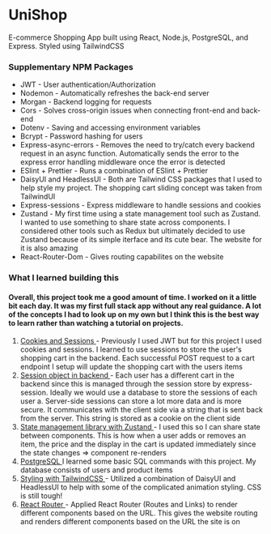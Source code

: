 # UniShop

E-commerce Shopping App built using React, Node.js, PostgreSQL, and Express. Styled using TailwindCSS



### Supplementary NPM Packages

- JWT - User authentication/Authorization
- Nodemon - Automatically refreshes the back-end server
- Morgan - Backend logging for requests
- Cors - Solves cross-origin issues when connecting front-end and back-end
- Dotenv - Saving and accessing environment variables
- Bcrypt - Password hashing for users
- Express-async-errors - Removes the need to try/catch every backend request in an async function. Automatically sends the error to the express error handling middleware once the error is detected
- ESlint + Prettier - Runs a combination of ESlint + Prettier 
- DaisyUI and HeadlessUI - Both are Tailwind CSS packages that I used to help style my project. The shopping cart sliding concept was taken from TailwindUI
- Express-sessions - Express middleware to handle sessions and cookies 
- Zustand - My first time using a state management tool such as Zustand. I wanted to use something to share state across components. I considered other tools such as Redux but ultimately decided to use Zustand because of its simple iterface and its cute bear. The website for it is also amazing 
 - React-Router-Dom - Gives routing capabilites on the website 


### What I learned building this 

#### Overall, this project took me a good amount of time. I worked on it a little bit each day. It was my first full stack app without any real guidance. A lot of the concepts I had to look up on my own but I think this is the best way to learn rather than watching a tutorial on projects.  

1. <ins> Cookies and Sessions </ins> - Previously I used JWT but for this project I used cookies and sessions. I learned to use sessions to store the user's shopping cart in the backend. Each successful POST request to a cart endpoint I setup will update the shopping cart with the users items
2. <ins> Session object in backend </ins> - Each user has a different cart in the backend since this is managed through the session store by express-session. Ideally we would use a database to store the sessions of each user
  a. Server-side sessions can store a lot more data and is more secure. It communicates with the client side via a string that is sent back from the server. This string is stored as a cookie on the client side 
3. <ins> State management library with Zustand </ins> - I used this so I can share state between components. This is how when a user adds or removes an item, the price and the display in the cart is updated immediately since the state changes => component re-renders
4. <ins> PostgreSQL </ins> I learned some basic SQL commands with this project. My database consists of users and product items 
5. <ins> Styling with TailwindCSS </ins> - Utilized a combination of DaisyUI and HeadlessUI to help with some of the complicated animation styling. CSS is still tough!
6. <ins> React Router </ins> - Applied React Router (Routes and Links) to render different components based on the URL. This gives the website routing and renders different components based on the URL the site is on